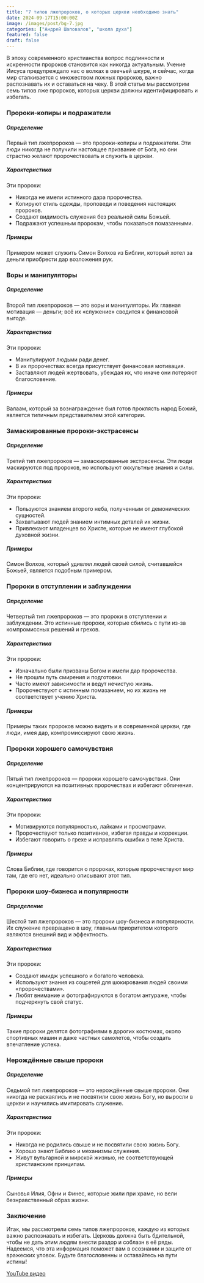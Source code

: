 ```yaml
---
title: "7 типов лжепророков, о которых церкви необходимо знать"
date: 2024-09-17T15:00:00Z
image: /images/post/bg-7.jpg
categories: ["Андрей Шаповалов", "школа духа"]
featured: false
draft: false
---
```


В эпоху современного христианства вопрос подлинности и искренности пророков становится как никогда актуальным. Учение Иисуса предупреждало нас о волках в овечьей шкуре, и сейчас, когда мир сталкивается с множеством ложных пророков, важно распознавать их и оставаться на чеку. В этой статье мы рассмотрим семь типов лже пророков, которых церкви должны идентифицировать и избегать.

### Пророки-копиры и подражатели

##### Определение

Первый тип лжепророков — это пророки-копиры и подражатели. Эти люди никогда не получили настоящее призвание от Бога, но они страстно желают пророчествовать и служить в церкви.

##### Характеристика

Эти пророки:

- Никогда не имели истинного дара пророчества.
- Копируют стиль одежды, проповеди и поведения настоящих пророков.
- Создают видимость служения без реальной силы Божьей.
- Подражают успешным пророкам, чтобы показаться помазанными.

##### Примеры

Примером может служить Симон Волхов из Библии, который хотел за деньги приобрести дар возложения рук.

### Воры и манипуляторы

##### Определение

Второй тип лжепророков — это воры и манипуляторы. Их главная мотивация — деньги; всё их «служение» сводится к финансовой выгоде.

##### Характеристика

Эти пророки:

- Манипулируют людьми ради денег.
- В их пророчествах всегда присутствует финансовая мотивация.
- Заставляют людей жертвовать, убеждая их, что иначе они потеряют благословение.

##### Примеры

Валаам, который за вознаграждение был готов проклясть народ Божий, является типичным представителем этой категории.

### Замаскированные пророки-экстрасенсы

##### Определение

Третий тип лжепророков — замаскированные экстрасенсы. Эти люди маскируются под пророков, но используют оккультные знания и силы.

##### Характеристика

Эти пророки:

- Пользуются знанием второго неба, полученным от демонических сущностей.
- Захватывают людей знанием интимных деталей их жизни.
- Привлекают младенцев во Христе, которые не имеют глубокой духовной жизни.

##### Примеры

Симон Волхов, который удивлял людей своей силой, считавшейся Божьей, является подобным примером.

### Пророки в отступлении и заблуждении

##### Определение

Четвертый тип лжепророков — это пророки в отступлении и заблуждении. Это истинные пророки, которые сбились с пути из-за компромиссных решений и грехов.

##### Характеристика

Эти пророки:

- Изначально были призваны Богом и имели дар пророчества.
- Не прошли путь смирения и подготовки.
- Часто имеют зависимости и ведут нечистую жизнь.
- Пророчествуют с истинным помазанием, но их жизнь не соответствует учению Христа.

##### Примеры

Примеры таких пророков можно видеть и в современной церкви, где люди, имея дар, компромиссируют свою жизнь.

### Пророки хорошего самочувствия

##### Определение

Пятый тип лжепророков — пророки хорошего самочувствия. Они концентрируются на позитивных пророчествах и избегают обличения.

##### Характеристика

Эти пророки:

- Мотивируются популярностью, лайками и просмотрами.
- Пророчествуют только позитивное, избегая правды и коррекции.
- Избегают говорить о грехе и исправлять ошибки в теле Христа.

##### Примеры

Слова Библии, где говорится о пророках, которые пророчествуют мир там, где его нет, идеально описывают этот тип.

### Пророки шоу-бизнеса и популярности

##### Определение

Шестой тип лжепророков — это пророки шоу-бизнеса и популярности. Их служение превращено в шоу, главным приоритетом которого являются внешний вид и эффектность.

##### Характеристика

Эти пророки:

- Создают имидж успешного и богатого человека.
- Используют знания из соцсетей для шокирования людей своими «пророчествами».
- Любят внимание и фотографируются в богатом антураже, чтобы подчеркнуть свой статус.

##### Примеры

Такие пророки делятся фотографиями в дорогих костюмах, около спортивных машин и даже частных самолетов, чтобы создать впечатление успеха.

### Нерождённые свыше пророки

##### Определение

Седьмой тип лжепророков — это нерождённые свыше пророки. Они никогда не раскаялись и не посвятили свою жизнь Богу, но выросли в церкви и научились имитировать служение.

##### Характеристика

Эти пророки:

- Никогда не родились свыше и не посвятили свою жизнь Богу.
- Хорошо знают Библию и механизмы служения.
- Живут вульгарной и мирской жизнью, не соответствующей христианским принципам.

##### Примеры

Сыновья Илия, Офни и Финес, которые жили при храме, но вели безнравственный образ жизни.

### Заключение

Итак, мы рассмотрели семь типов лжепророков, каждую из которых важно распознавать и избегать. Церковь должна быть бдительной, чтобы не дать этим людям внести раздор и соблазн в её ряды. Надеемся, что эта информация поможет вам в осознании и защите от вражеских уловок. Будьте благословенны и оставайтесь на пути истины!

[YouTube видео](https://youtu.be/7ESJINhcD08?si=I6fyQv16hQlIXzBC)
